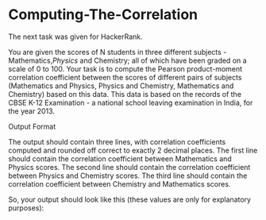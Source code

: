 # Computing-The-Correlation
The next task was given for HackerRank.

You are given the scores of N students in three different subjects - Mathematics,*Physics* and Chemistry; all of which have been graded on a scale of 0 to 100. Your task is to compute the Pearson product-moment correlation coefficient between the scores of different pairs of subjects (Mathematics and Physics, Physics and Chemistry, Mathematics and Chemistry) based on this data. This data is based on the records of the CBSE K-12 Examination - a national school leaving examination in India, for the year 2013.

Output Format

The output should contain three lines, with correlation coefficients computed
and rounded off correct to exactly 2 decimal places.
The first line should contain the correlation coefficient between Mathematics and Physics scores.
The second line should contain the correlation coefficient between Physics and Chemistry scores.
The third line should contain the correlation coefficient between Chemistry and Mathematics scores.

So, your output should look like this (these values are only for explanatory purposes):
